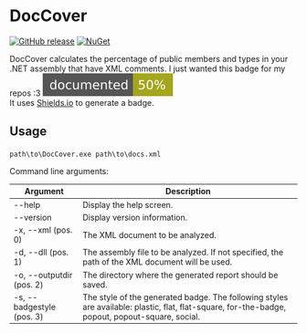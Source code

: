 # DocCover
[![GitHub release](https://img.shields.io/github/release/Artees/DocCover.svg?style=flat-square)](https://github.com/Artees/DocCover/releases)
[![NuGet](https://img.shields.io/nuget/v/DocCover.svg?style=flat-square)](https://www.nuget.org/packages/DocCover/)

DocCover calculates the percentage of public members and types in your .NET assembly that have 
XML comments. I just wanted this badge for my repos :3 
[![Documented](report_example/badge.svg)](report_example/index.html)  
It uses [Shields.io](https://shields.io) to generate a badge.

## Usage
`path\to\DocCover.exe path\to\docs.xml`

Command line arguments:

| Argument                  	| Description                                                                                                                                     	|
|---------------------------	|-------------------------------------------------------------------------------------------------------------------------------------------------	|
| --help                    	| Display the help screen.                                                                                                                        	|
| --version                 	| Display version information.                                                                                                                    	|
| -x, --xml (pos. 0)        	| The XML document to be analyzed.                                                                                                                	|
| -d, --dll (pos. 1)        	| The assembly file to be analyzed. If not specified, the path of the XML document will be used.                                                  	|
| -o, --outputdir (pos. 2)  	| The directory where the generated report should be saved.                                                                                       	|
| -s, --badgestyle (pos. 3) 	| The style of the generated badge. The following styles are available: plastic, flat, flat-square, for-the-badge, popout, popout-square, social. 	|